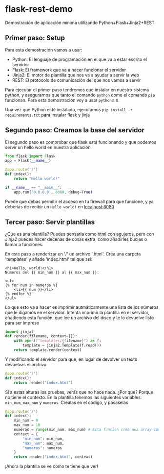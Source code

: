 # flask-rest-demo
Demostración de aplicación mínima utilizando Python+Flask+Jinja2+REST

## Primer paso: Setup

Para esta demostración vamos a usar:

- Python: El lenguaje de programación en el que va a estar escrito el servidor
- Flask: El framework que va a hacer funcionar el servidor
- Jinja2: El motor de plantilla que nos va a ayudar a servir la web
- REST: El protocolo de comunicación del que nos vamos a servir

Para ejecutar el primer paso tendremos que instalar en nuestro sistema python, y asegurarnos que tanto el comando `python` como el comando `pip` funcionan. Para esta demostración voy a usar `python3.8`.

Una vez que Python esté instalado, ejecutamos `pip install -r requirements.txt` para instalar flask y jinja

## Segundo paso: Creamos la base del servidor

El segundo paso es comprobar que flask está funcionando y que podemos servir un hello world en nuestra aplicación

```python
from flask import Flask
app = Flask(__name__)

@app.route('/')
def index():
    return "Hello world!"

if __name__ == "__main__":
    app.run('0.0.0.0', 8080, debug=True)
```

Puede que debas permitir el acceso en tu firewall para que funcione, y ya deberías de recibir un `Hello world!` en [localhost:8080](localhost:8080)

## Tercer paso: Servir plantillas

¿Que es una plantilla? Puedes pensarla como html con agujeros, pero con Jinja2 puedes hacer decenas de cosas extra, como añadirles bucles o llamar a funciones.

En este paso a renderizar en '/' un archivo '.html'. Crea una carpeta 'templates' y añade 'index.html' tal que así:

```jinja2
<h1>Hello, world!</h1>
Numeros del {{ min_num }} al {{ max_num }}:

<ul>
{% for num in numeros %}
    <li>{{ num }}</li>
{% endfor %}
</ul>
```

Lo que esto va a hacer es imprimir autmáticamente una lista de los números que le digamos en el servidor. Intenta imprimir la plantilla en el servidor, añadiendo esta función, que lee un archivo del disco y te lo devuelve listo para ser impreso
```python
import jinja2
def render(filename, context={}):
    with open(f"templates/{filename}") as f:
        template = jinja2.Template(f.read())
    return template.render(context)
```

Y modificando el servidor para que, en lugar de devolver un texto devuelvas el archivo
```python
@app.route('/')
def index():
    return render("index.html")
```

Si a estas alturas los pruebas, verás que no hace nada. ¿Por que? Porque no tiene el contexto. En la plantilla tenemos las siguientes variables: `min_num`, `max_num` y `numeros`. Crealas en el código, y pásaselas

```python
@app.route('/')
def index():
    min_num = 0
    max_num = 10
    numeros = range(min_num, max_num) # Esta función crea una array con todos los números de min a max, por ejemplo [0,1,2,3,4,5,6,7,8,9]
    context = {
        "min_num": min_num,
        "max_num": max_num,
        "numeros": numeros
    }
    return render("index.html", context)
```

¡Ahora la plantilla se ve como te tiene que ver!
